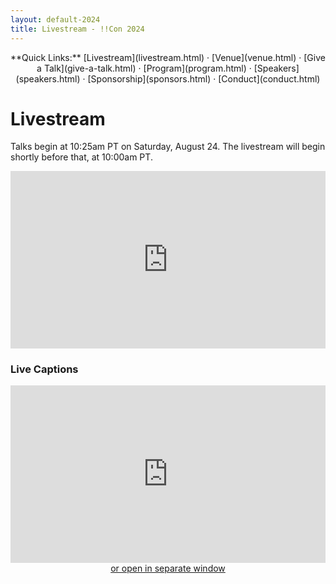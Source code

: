 ```yaml
---
layout: default-2024
title: Livestream - !!Con 2024
---
```


<p style="text-align: center;">
  **Quick Links:**
  [Livestream](livestream.html)
  &middot;
  [Venue](venue.html)
  &middot;
  [Give a Talk](give-a-talk.html)
  &middot;
  [Program](program.html)
  &middot;
  [Speakers](speakers.html)
  &middot;
  [Sponsorship](sponsors.html)
  &middot;
  [Conduct](conduct.html)
</p>

# Livestream 

Talks begin at 10:25am PT on Saturday, August 24.  The livestream will begin shortly before that, at 10:00am PT.

<div align="center">
<style>.embed-container { position: relative; padding-bottom: 56.25%; height: 0; overflow: hidden; max-width: 100%; } .embed-container iframe, .embed-container object, .embed-container embed { position: absolute; top: 0; left: 0; width: 100%; height: 100%; }</style><div class='embed-container'>
<iframe id="youtubeIframe" src='https://www.youtube.com/watch?v=KqIOR-hofm4' frameborder='0' allowfullscreen>

</iframe></div>
</div>

<h3> Live Captions </h3>

<div align="center">
<style>.embed-container { position: relative; padding-bottom: 56.25%; height: 0; overflow: hidden; max-width: 100%; } .embed-container iframe, .embed-container object, .embed-container embed { position: absolute; top: 0; left: 0; width: 100%; height: 100%; }</style><div class='embed-container'><iframe src='https://www.streamtext.net/player?event=bangbangcon' frameborder='0' allowfullscreen></iframe></div>
<a href="https://www.streamtext.net/player?event=bangbangcon">or open in separate window </a>
</div>
<br><br>

